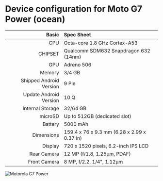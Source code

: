 
Device configuration for Moto G7 Power (ocean)
==================================

Basic   | Spec Sheet
-------:|:-------------------------
CPU     | Octa-core 1.8 GHz Cortex-A53
CHIPSET | Qualcomm SDM632 Snapdragon 632 (14nm)
GPU     | Adreno 506
Memory  | 3/4 GB
Shipped Android Version | 9 Pie
Update Android Version | 10 Q
Internal Storage | 32/64 GB
microSD | Up to 512GB (dedicated slot)
Battery | 5000 mAh
Dimensions | 159.4 x 76 x 9.3 mm (6.28 x 2.99 x 0.37 in)
Display | 720 x 1520 pixels, 6.2-inch IPS LCD
Rear Camera  | 12 MP (f/1.8, 1.25µm, PDAF)
Front Camera | 8 MP, f/2.2, 1/4", 1.12µm

![Motorola G7 Power](https://fdn2.gsmarena.com/vv/pics/motorola/motorola-moto-g7-power-3.jpg "Motorola G7 Power")




